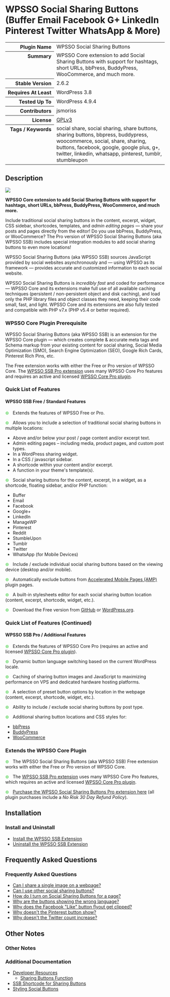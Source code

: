 <h1>WPSSO Social Sharing Buttons (Buffer Email Facebook G+ LinkedIn Pinterest Twitter WhatsApp &amp; More)</h1>

<table>
<tr><th align="right" valign="top" nowrap>Plugin Name</th><td>WPSSO Social Sharing Buttons</td></tr>
<tr><th align="right" valign="top" nowrap>Summary</th><td>WPSSO Core extension to add Social Sharing Buttons with support for hashtags, short URLs, bbPress, BuddyPress, WooCommerce, and much more.</td></tr>
<tr><th align="right" valign="top" nowrap>Stable Version</th><td>2.6.2</td></tr>
<tr><th align="right" valign="top" nowrap>Requires At Least</th><td>WordPress 3.8</td></tr>
<tr><th align="right" valign="top" nowrap>Tested Up To</th><td>WordPress 4.9.4</td></tr>
<tr><th align="right" valign="top" nowrap>Contributors</th><td>jsmoriss</td></tr>
<tr><th align="right" valign="top" nowrap>License</th><td><a href="https://www.gnu.org/licenses/gpl.txt">GPLv3</a></td></tr>
<tr><th align="right" valign="top" nowrap>Tags / Keywords</th><td>social share, social sharing, share buttons, sharing buttons, bbpress, buddypress, woocommerce, social, share, sharing, buttons, facebook, google, google plus, g+, twitter, linkedin, whatsapp, pinterest, tumblr, stumbleupon</td></tr>
</table>

<h2>Description</h2>

<p><img class="readme-icon" src="https://surniaulula.github.io/wpsso-ssb/assets/icon-256x256.png"></p>

<p><strong>WPSSO Core extension to add Social Sharing Buttons with support for hashtags, short URLs, bbPress, BuddyPress, WooCommerce, and much more.</strong></p>

<p>Include traditional social sharing buttons in the content, excerpt, widget, CSS sidebar, shortcodes, templates, and <em>admin editing pages</em> &mdash; share your posts and pages directly from the editor! Do you use bbPress, BuddyPress, or WooCommerce? The Pro version of WPSSO Social Sharing Buttons (aka WPSSO SSB) includes special integration modules to add social sharing buttons to even more locations!</p>

<p>WPSSO Social Sharing Buttons (aka WPSSO SSB) sources JavaScript provided by social websites asynchronously and &mdash; using WPSSO as its framework &mdash; provides accurate and customized information to each social website.</p>

<p>WPSSO Social Sharing Buttons is <em>incredibly fast</em> and coded for performance &mdash; WPSSO Core and its extensions make full use of all available caching techniques (persistent / non-persistent object and disk caching), and load only the PHP library files and object classes they need, keeping their code small, fast, and light. WPSSO Core and its extensions are also fully tested and compatible with PHP v7.x (PHP v5.4 or better required).</p>

<h3>WPSSO Core Plugin Prerequisite</h3>

<p>WPSSO Social Sharing Buttons (aka WPSSO SSB) is an extension for the WPSSO Core plugin &mdash; which creates complete &amp; accurate meta tags and Schema markup from your existing content for social sharing, Social Media Optimization (SMO), Search Engine Optimization (SEO), Google Rich Cards, Pinterest Rich Pins, etc.</p>

<p>The Free extension works with either the Free or Pro version of WPSSO Core. The <a href="https://wpsso.com/extend/plugins/wpsso-ssb/?utm_source=wpssossb-readme-prereq">WPSSO SSB Pro extension</a> uses many WPSSO Core Pro features and requires an active and licensed <a href="https://wpsso.com/?utm_source=wpssossb-readme-prereq">WPSSO Core Pro plugin</a>.</p>

<h3>Quick List of Features</h3>

<h4>WPSSO SSB Free / Standard Features</h4>

<p><span style="color:#33cc33">&#x0229b;</span> &nbsp; Extends the features of WPSSO Free or Pro.</p>

<p><span style="color:#33cc33">&#x0229b;</span> &nbsp; Allows you to include a selection of traditional social sharing buttons in multiple locations:</p>

<ul>
<li>Above and/or below your post / page content and/or excerpt text.</li>
<li>Admin editing pages &ndash; including media, product pages, and custom post types.</li>
<li>In a WordPress sharing widget.</li>
<li>In a CSS / javascript sidebar.</li>
<li>A shortcode within your content and/or excerpt.</li>
<li>A function in your theme's template(s).</li>
</ul>

<p><span style="color:#33cc33">&#x0229b;</span> &nbsp; Social sharing buttons for the content, excerpt, in a widget, as a shortcode, floating sidebar, and/or PHP function:</p>

<ul>
<li>Buffer</li>
<li>Email</li>
<li>Facebook</li>
<li>Google+</li>
<li>LinkedIn</li>
<li>ManageWP</li>
<li>Pinterest</li>
<li>Reddit</li>
<li>StumbleUpon</li>
<li>Tumblr</li>
<li>Twitter</li>
<li>WhatsApp (for Mobile Devices)</li>
</ul>

<p><span style="color:#33cc33">&#x0229b;</span> &nbsp; Include / exclude individual social sharing buttons based on the viewing device (desktop and/or mobile).</p>

<p><span style="color:#33cc33">&#x0229b;</span> &nbsp; Automatically exclude buttons from <a href="https://wordpress.org/plugins/amp/">Accelerated Mobile Pages (AMP)</a> plugin pages.</p>

<p><span style="color:#33cc33">&#x0229b;</span> &nbsp; A built-in stylesheets editor for each social sharing button location (content, excerpt, shortcode, widget, etc.).</p>

<p><span style="color:#33cc33">&#x0229b;</span> &nbsp; Download the Free version from <a href="https://surniaulula.github.io/wpsso-ssb/">GitHub</a> or <a href="https://wordpress.org/plugins/wpsso-ssb/">WordPress.org</a>.</p>

<h3>Quick List of Features (Continued)</h3>

<h4>WPSSO SSB Pro / Additional Features</h4>

<p><span style="color:#33cc33">&#x0229b;</span> &nbsp; Extends the features of WPSSO Core Pro (requires an active and licensed <a href="https://wpsso.com/">WPSSO Core Pro plugin</a>).</p>

<p><span style="color:#33cc33">&#x0229b;</span> &nbsp; Dynamic button language switching based on the current WordPress locale.</p>

<p><span style="color:#33cc33">&#x0229b;</span> &nbsp; Caching of sharing button images and JavaScript to maximizing performance on VPS and dedicated hardware hosting platforms.</p>

<p><span style="color:#33cc33">&#x0229b;</span> &nbsp; A selection of preset button options by location in the webpage (content, excerpt, shortcode, widget, etc.).</p>

<p><span style="color:#33cc33">&#x0229b;</span> &nbsp; Ability to include / exclude social sharing buttons by post type.</p>

<p><span style="color:#33cc33">&#x0229b;</span> &nbsp; Additional sharing button locations and CSS styles for:</p>

<ul>
<li><a href="https://wordpress.org/plugins/bbpress/">bbPress</a></li>
<li><a href="https://wordpress.org/plugins/buddypress/">BuddyPress</a></li>
<li><a href="https://wordpress.org/plugins/woocommerce/">WooCommerce</a></li>
</ul>

<h3>Extends the WPSSO Core Plugin</h3>

<p><span style="color:#33cc33">&#x0229b;</span> &nbsp; The WPSSO Social Sharing Buttons (aka WPSSO SSB) Free extension works with either the Free or Pro version of WPSSO Core.</p>

<p><span style="color:#33cc33">&#x0229b;</span> &nbsp; The <a href="https://wpsso.com/extend/plugins/wpsso-ssb/?utm_source=wpssossb-readme-extends">WPSSO SSB Pro extension</a> uses many WPSSO Core Pro features, which requires an active and licensed <a href="https://wpsso.com/?utm_source=wpssossb-readme-extends">WPSSO Core Pro plugin</a>.</p>

<p><span style="color:#33cc33">&#x0229b;</span> &nbsp; <a href="https://wpsso.com/extend/plugins/wpsso-ssb/?utm_source=wpssossb-readme-purchase">Purchase the WPSSO Social Sharing Buttons Pro extension here</a> (all plugin purchases include a <em>No Risk 30 Day Refund Policy</em>).</p>


<h2>Installation</h2>

<h3>Install and Uninstall</h3>

<ul>
<li><a href="https://wpsso.com/docs/plugins/wpsso-ssb/installation/install-the-plugin/">Install the WPSSO SSB Extension</a></li>
<li><a href="https://wpsso.com/docs/plugins/wpsso-ssb/installation/uninstall-the-plugin/">Uninstall the WPSSO SSB Extension</a></li>
</ul>


<h2>Frequently Asked Questions</h2>

<h3>Frequently Asked Questions</h3>

<ul>
<li><a href="https://wpsso.com/docs/plugins/wpsso-ssb/faqs/can-i-share-a-single-image-on-a-webpage/">Can I share a single image on a webpage?</a></li>
<li><a href="https://wpsso.com/docs/plugins/wpsso-ssb/faqs/can-i-use-other-social-sharing-buttons/">Can I use other social sharing buttons?</a></li>
<li><a href="https://wpsso.com/docs/plugins/wpsso-ssb/faqs/how-do-i-turn-on-social-sharing-buttons-for-a-page/">How do I turn on Social Sharing Buttons for a page?</a></li>
<li><a href="https://wpsso.com/docs/plugins/wpsso-ssb/faqs/why-are-the-buttons-showing-the-wrong-language/">Why are the buttons showing the wrong language?</a></li>
<li><a href="https://wpsso.com/docs/plugins/wpsso-ssb/faqs/why-does-the-facebook-like-button-flyout-get-clipped/">Why does the Facebook "Like" button flyout get clipped?</a></li>
<li><a href="https://wpsso.com/docs/plugins/wpsso-ssb/faqs/why-doesnt-the-pinterest-button-show/">Why doesn't the Pinterest button show?</a></li>
<li><a href="https://wpsso.com/docs/plugins/wpsso-ssb/faqs/why-doesnt-the-twitter-count-increase/">Why doesn't the Twitter count increase?</a></li>
</ul>


<h2>Other Notes</h2>

<h3>Other Notes</h3>
<h3>Additional Documentation</h3>

<ul>
<li><a href="https://wpsso.com/docs/plugins/wpsso-ssb/notes/developer/">Developer Resources</a>

<ul>
<li><a href="https://wpsso.com/docs/plugins/wpsso-ssb/notes/developer/sharing-buttons-function/">Sharing Buttons Function</a></li>
</ul></li>
<li><a href="https://wpsso.com/docs/plugins/wpsso-ssb/notes/ssb-shortcode/">SSB Shortcode for Sharing Buttons</a></li>
<li><a href="https://wpsso.com/docs/plugins/wpsso-ssb/notes/styling-social-buttons/">Styling Social Buttons</a></li>
</ul>

